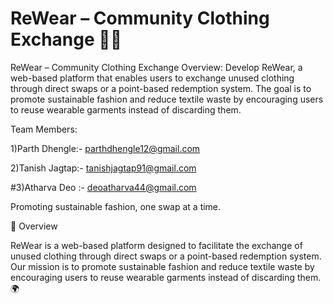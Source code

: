 # ReWear – Community Clothing Exchange 🌿👗 #

ReWear – Community Clothing Exchange
Overview:
Develop ReWear, a web-based platform that enables users to exchange unused clothing
through direct swaps or a point-based redemption system. The goal is to promote sustainable
fashion and reduce textile waste by encouraging users to reuse wearable garments instead of
discarding them.

Team Members:

1)Parth Dhengle:- parthdhengle12@gmail.com

2)Tanish Jagtap:- tanishjagtap91@gmail.com

#3)Atharva Deo :- deoatharva44@gmail.com

Promoting sustainable fashion, one swap at a time.

📖 Overview

ReWear is a web-based platform designed to facilitate the exchange of unused clothing through direct swaps or a point-based redemption system. Our mission is to promote sustainable fashion and reduce textile waste by encouraging users to reuse wearable garments instead of discarding them. 🌍
